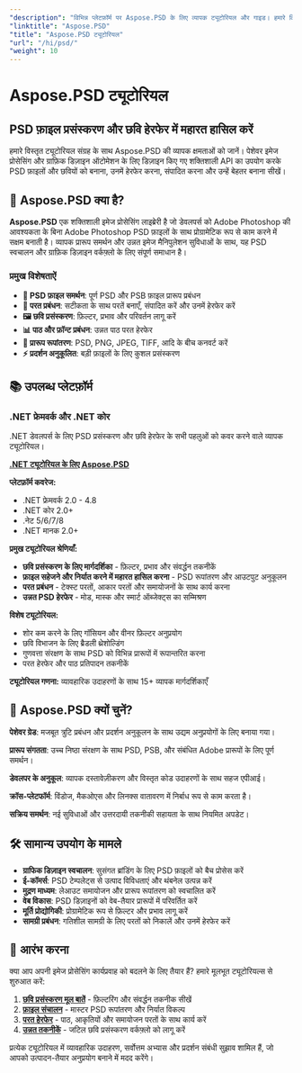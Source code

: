 ```yaml
---
"description": "विभिन्न प्लेटफ़ॉर्म पर Aspose.PSD के लिए व्यापक ट्यूटोरियल और गाइड। हमारे विस्तृत ट्यूटोरियल संग्रह के साथ PSD फ़ाइल मैनिपुलेशन, इमेज प्रोसेसिंग, लेयर मैनेजमेंट और उन्नत संपादन सुविधाओं में महारत हासिल करें।"
"linktitle": "Aspose.PSD"
"title": "Aspose.PSD ट्यूटोरियल"
"url": "/hi/psd/"
"weight": 10
---
```


# Aspose.PSD ट्यूटोरियल

## PSD फ़ाइल प्रसंस्करण और छवि हेरफेर में महारत हासिल करें

हमारे विस्तृत ट्यूटोरियल संग्रह के साथ Aspose.PSD की व्यापक क्षमताओं को जानें। पेशेवर इमेज प्रोसेसिंग और ग्राफ़िक डिज़ाइन ऑटोमेशन के लिए डिज़ाइन किए गए शक्तिशाली API का उपयोग करके PSD फ़ाइलों और छवियों को बनाना, उनमें हेरफेर करना, संपादित करना और उन्हें बेहतर बनाना सीखें।

## 🚀 Aspose.PSD क्या है?

**Aspose.PSD** एक शक्तिशाली इमेज प्रोसेसिंग लाइब्रेरी है जो डेवलपर्स को Adobe Photoshop की आवश्यकता के बिना Adobe Photoshop PSD फ़ाइलों के साथ प्रोग्रामेटिक रूप से काम करने में सक्षम बनाती है। व्यापक प्रारूप समर्थन और उन्नत इमेज मैनिपुलेशन सुविधाओं के साथ, यह PSD स्वचालन और ग्राफ़िक डिज़ाइन वर्कफ़्लो के लिए संपूर्ण समाधान है।

### प्रमुख विशेषताऐं
- **📁 PSD फ़ाइल समर्थन**: पूर्ण PSD और PSB फ़ाइल प्रारूप प्रबंधन
- **🎨 परत प्रबंधन**: सटीकता के साथ परतें बनाएँ, संपादित करें और उनमें हेरफेर करें
- **🖼️ छवि प्रसंस्करण**: फ़िल्टर, प्रभाव और परिवर्तन लागू करें
- **📊 पाठ और फ़ॉन्ट प्रबंधन**: उन्नत पाठ परत हेरफेर
- **🔄 प्रारूप रूपांतरण**: PSD, PNG, JPEG, TIFF, आदि के बीच कनवर्ट करें
- **⚡ प्रदर्शन अनुकूलित**: बड़ी फ़ाइलों के लिए कुशल प्रसंस्करण

## 📚 उपलब्ध प्लेटफ़ॉर्म

### .NET फ्रेमवर्क और .NET कोर
.NET डेवलपर्स के लिए PSD प्रसंस्करण और छवि हेरफेर के सभी पहलुओं को कवर करने वाले व्यापक ट्यूटोरियल।

**[.NET ट्यूटोरियल के लिए Aspose.PSD](./net/)**

**प्लेटफ़ॉर्म कवरेज:**
- .NET फ्रेमवर्क 2.0 - 4.8
- .NET कोर 2.0+
- .नेट 5/6/7/8
- .NET मानक 2.0+

**प्रमुख ट्यूटोरियल श्रेणियाँ:**
- **छवि प्रसंस्करण के लिए मार्गदर्शिका** - फ़िल्टर, प्रभाव और संवर्द्धन तकनीकें
- **फ़ाइल सहेजने और निर्यात करने में महारत हासिल करना** - PSD रूपांतरण और आउटपुट अनुकूलन
- **परत प्रबंधन** - टेक्स्ट परतों, आकार परतों और समायोजनों के साथ कार्य करना
- **उन्नत PSD हेरफेर** - मोड, मास्क और स्मार्ट ऑब्जेक्ट्स का सम्मिश्रण

**विशेष ट्यूटोरियल:**
- शोर कम करने के लिए गॉसियन और वीनर फ़िल्टर अनुप्रयोग
- छवि विभाजन के लिए ब्रैडली थ्रेशोल्डिंग
- गुणवत्ता संरक्षण के साथ PSD को विभिन्न प्रारूपों में रूपान्तरित करना
- परत हेरफेर और पाठ प्रतिपादन तकनीकें

**ट्यूटोरियल गणना:** व्यावहारिक उदाहरणों के साथ 15+ व्यापक मार्गदर्शिकाएँ


## 🎯 Aspose.PSD क्यों चुनें?

**पेशेवर ग्रेड**: मजबूत त्रुटि प्रबंधन और प्रदर्शन अनुकूलन के साथ उद्यम अनुप्रयोगों के लिए बनाया गया।

**प्रारूप संगतता**: उच्च निष्ठा संरक्षण के साथ PSD, PSB, और संबंधित Adobe प्रारूपों के लिए पूर्ण समर्थन।

**डेवलपर के अनुकूल**: व्यापक दस्तावेज़ीकरण और विस्तृत कोड उदाहरणों के साथ सहज एपीआई।

**क्रॉस-प्लेटफॉर्म**: विंडोज, मैकओएस और लिनक्स वातावरण में निर्बाध रूप से काम करता है।

**सक्रिय समर्थन**: नई सुविधाओं और उत्तरदायी तकनीकी सहायता के साथ नियमित अपडेट।


## 🛠️ सामान्य उपयोग के मामले

- **ग्राफिक डिज़ाइन स्वचालन**: सुसंगत ब्रांडिंग के लिए PSD फ़ाइलों को बैच प्रोसेस करें
- **ई-कॉमर्स**: PSD टेम्पलेट्स से उत्पाद विविधताएं और थंबनेल उत्पन्न करें  
- **मुद्रण माध्यम**: लेआउट समायोजन और प्रारूप रूपांतरण को स्वचालित करें
- **वेब विकास**: PSD डिज़ाइनों को वेब-तैयार प्रारूपों में परिवर्तित करें
- **मूर्ति प्रोद्योगिकी**: प्रोग्रामेटिक रूप से फ़िल्टर और प्रभाव लागू करें
- **सामग्री प्रबंधन**: गतिशील सामग्री के लिए परतों को निकालें और उनमें हेरफेर करें


## 📖 आरंभ करना

क्या आप अपनी इमेज प्रोसेसिंग कार्यप्रवाह को बदलने के लिए तैयार हैं? हमारे मूलभूत ट्यूटोरियल्स से शुरुआत करें:

1. **[छवि प्रसंस्करण मूल बातें](./net/guide-image-processing/)** - फ़िल्टरिंग और संवर्द्धन तकनीक सीखें
2. **[फ़ाइल संचालन](./net/mastering-file-saving-and-exporting/)** - मास्टर PSD रूपांतरण और निर्यात विकल्प
3. **[परत हेरफेर](./net/)** - पाठ, आकृतियों और समायोजन परतों के साथ कार्य करें
4. **[उन्नत तकनीकें](./net/)** - जटिल छवि प्रसंस्करण वर्कफ़्लो को लागू करें

प्रत्येक ट्यूटोरियल में व्यावहारिक उदाहरण, सर्वोत्तम अभ्यास और प्रदर्शन संबंधी सुझाव शामिल हैं, जो आपको उत्पादन-तैयार अनुप्रयोग बनाने में मदद करेंगे।
